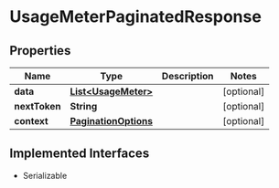 

# UsageMeterPaginatedResponse


## Properties

| Name | Type | Description | Notes |
|------------ | ------------- | ------------- | -------------|
|**data** | [**List&lt;UsageMeter&gt;**](UsageMeter.md) |  |  [optional] |
|**nextToken** | **String** |  |  [optional] |
|**context** | [**PaginationOptions**](PaginationOptions.md) |  |  [optional] |


## Implemented Interfaces

* Serializable


